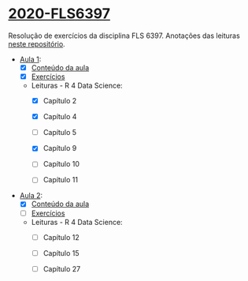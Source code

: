 # [2020-FLS6397](https://github.com/beatrizmilz/2020-FLS6397/)
Resolução de exercícios da disciplina FLS 6397. Anotações das leituras [neste repositório](https://github.com/beatrizmilz/studying_R4DS).


- [Aula 1](https://jonnyphillips.github.io/Ciencia_de_Dados/introducao.html):
  - [x]  [Conteúdo da aula](https://beatrizmilz.github.io/2020-FLS6397/aula_1/1_introducao.html)
  - [x]  [Exercícios](https://beatrizmilz.github.io/2020-FLS6397/aula_1/1_introducao_exercicios.html)
  - Leituras - R 4 Data Science:
    - [x]  Capítulo 2
    - [x]  Capítulo 4
    - [ ]  Capítulo 5
    - [x]  Capítulo 9
    - [ ]  Capítulo 10 
    - [ ]  Capítulo 11
    
    
- [Aula 2](https://jonnyphillips.github.io/Ciencia_de_Dados/abrindo_manipulando.html):
  - [x]  [Conteúdo da aula](https://beatrizmilz.github.io/2020-FLS6397/aula_2/aula_2.html)
  - [ ]  [Exercícios](https://beatrizmilz.github.io/2020-FLS6397/aula_2/aula_2_exercicios.html)
  - Leituras - R 4 Data Science:
    - [ ]  Capítulo 12
    - [ ]  Capítulo 15 
    - [ ]  Capítulo 27


